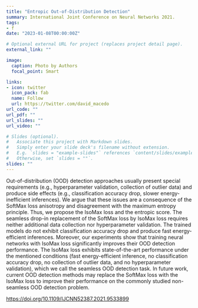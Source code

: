 ```yaml
---
title: "Entropic Out-of-Distribution Detection"
summary: International Joint Conference on Neural Networks 2021.
tags:
- f
date: "2023-01-08T00:00:00Z"

# Optional external URL for project (replaces project detail page).
external_link: ""

image:
  caption: Photo by Authors
  focal_point: Smart

links:
- icon: twitter
  icon_pack: fab
  name: Follow
  url: https://twitter.com/david_macedo
url_code: ""
url_pdf: ""
url_slides: ""
url_video: ""

# Slides (optional).
#   Associate this project with Markdown slides.
#   Simply enter your slide deck's filename without extension.
#   E.g. `slides = "example-slides"` references `content/slides/example-slides.md`.
#   Otherwise, set `slides = ""`.
slides: ""
---
```


Out-of-distribution (OOD) detection approaches usually present special requirements (e.g., hyperparameter validation, collection of outlier data) and produce side effects (e.g., classification accuracy drop, slower energy-inefficient inferences). We argue that these issues are a consequence of the SoftMax loss anisotropy and disagreement with the maximum entropy principle. Thus, we propose the IsoMax loss and the entropic score. The seamless drop-in replacement of the SoftMax loss by IsoMax loss requires neither additional data collection nor hyperparameter validation. The trained models do not exhibit classification accuracy drop and produce fast energy-efficient inferences. Moreover, our experiments show that training neural networks with IsoMax loss significantly improves their OOD detection performance. The IsoMax loss exhibits state-of-the-art performance under the mentioned conditions (fast energy-efficient inference, no classification accuracy drop, no collection of outlier data, and no hyperparameter validation), which we call the seamless OOD detection task. In future work, current OOD detection methods may replace the SoftMax loss with the IsoMax loss to improve their performance on the commonly studied non-seamless OOD detection problem.

https://doi.org/10.1109/IJCNN52387.2021.9533899
